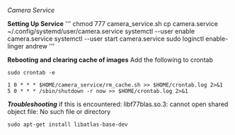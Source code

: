 *Camera Service*


**Setting Up Service**
'''
chmod 777 camera_service.sh
cp camera.service ~/.config/systemd/user/camera.service
systemctl --user enable camera.service
systemctl --user start camera.service 
sudo loginctl enable-linger andrew
'''


**Rebooting and clearing cache of images**
Add the following to crontab
```
sudo crontab -e
```

```
1 0 * * * $HOME/camera_service/rm_cache.sh >> $HOME/crontab.log 2>&1
5 0 * * * /sbin/shutdown -r now >> $HOME/crontab.log 2>&1
```


***Troubleshooting***
if this is encountered:
libf77blas.so.3: cannot open shared object file: No such file or directory
```
sudo apt-get install libatlas-base-dev
```
